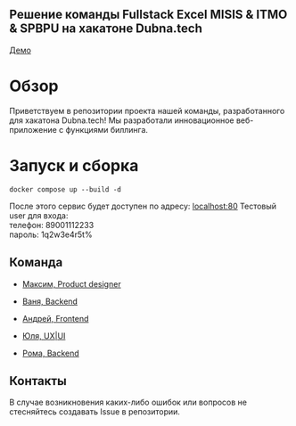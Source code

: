 ## Решение команды Fullstack Excel MISIS & ITMO & SPBPU на хакатоне Dubna.tech
[Демо](https://dubna24.ru)
# Обзор
Приветствуем в репозитории проекта нашей команды, разработанного для хакатона Dubna.tech! Мы разработали инновационное веб-приложение с функциями биллинга.

# Запуск и сборка  
```docker compose up --build -d```

После этого сервис будет доступен по адресу: [localhost:80](http://localhost:80)
Тестовый user для входа:  
телефон: 89001112233  
пароль: 1q2w3e4r5t%



## Команда

- [Максим, Product designer](https://t.me/MaksIgitov)

- [Ваня, Backend](https://t.me/maj0rio)

- [Андрей, Frontend](https://t.me/andrew_pontific)

- [Юля, UX|UI](https://t.me/deyyudu)

- [Рома, Backend](https://t.me/littump)


## Контакты

В случае возникновения каких-либо ошибок или вопросов не стесняйтесь создавать Issue в репозитории. 
